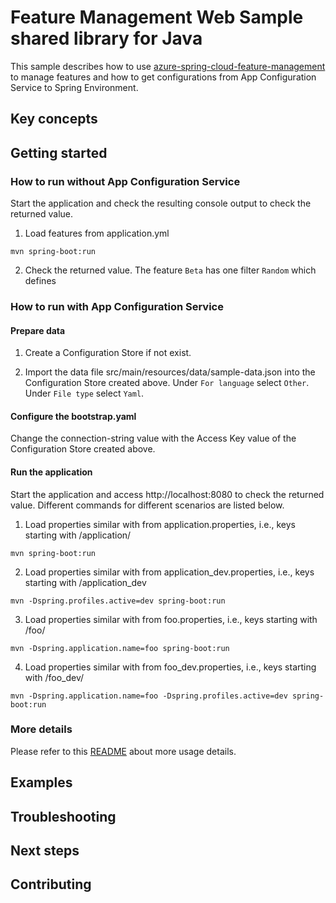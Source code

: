 # Feature Management Web Sample shared library for Java

This sample describes how to use [azure-spring-cloud-feature-management](https://github.com/Azure/azure-sdk-for-java/blob/azure-spring-cloud-feature-management-web_2.7.0/sdk/appconfiguration/azure-spring-cloud-feature-management/README.md) to manage features and how to get configurations from App Configuration Service to Spring Environment.

## Key concepts
## Getting started



### How to run without App Configuration Service
Start the application and check the resulting console output to check the returned value.

1. Load features from application.yml
```
mvn spring-boot:run
```

2. Check the returned value. The feature `Beta` has one filter `Random` which defines

### How to run with App Configuration Service

#### Prepare data

1. Create a Configuration Store if not exist.

2. Import the data file src/main/resources/data/sample-data.json into the Configuration Store created above. Under `For language` select `Other`. Under `File type` select `Yaml`.

#### Configure the bootstrap.yaml

Change the connection-string value with the Access Key value of the Configuration Store created above.

#### Run the application
Start the application and access http://localhost:8080 to check the returned value. Different commands for different scenarios are listed below.

1. Load properties similar with from application.properties, i.e., keys starting with /application/
```
mvn spring-boot:run
```

2. Load properties similar with from application_dev.properties, i.e., keys starting with /application_dev
```
mvn -Dspring.profiles.active=dev spring-boot:run
```

3. Load properties similar with from foo.properties, i.e., keys starting with /foo/
```
mvn -Dspring.application.name=foo spring-boot:run
```

4. Load properties similar with from foo_dev.properties, i.e., keys starting with /foo_dev/
```
mvn -Dspring.application.name=foo -Dspring.profiles.active=dev spring-boot:run
```

### More details

Please refer to this [README](https://github.com/Azure/azure-sdk-for-java/blob/azure-spring-cloud-starter-appconfiguration-config_2.8.0/sdk/appconfiguration/azure-spring-cloud-starter-appconfiguration-config/README.md) about more usage details. 

## Examples
## Troubleshooting
## Next steps
## Contributing

<!-- LINKS -->

